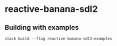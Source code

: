# reactive-banana-sdl2

## Building with examples

  `stack build --flag reactive-banana-sdl2:examples`
